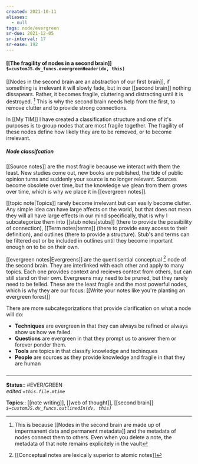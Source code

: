 ```yaml
---
created: 2021-10-11
aliases:
  - null
tags: node/evergreen
sr-due: 2021-12-05
sr-interval: 17
sr-ease: 192
---
```


#### [[The fragility of nodes in a second brain]] `$=customJS.dv_funcs.evergreenHeader(dv, this)`

[[Nodes in the second brain are an abstraction of our first brain]], if something is irrelevant it will slowly fade, but in our [[second brain]] nothing dissapears. Rather, it becomes fragile, cluttering and distracting until it is destroyed. [^1] This is why the second brain needs help from the first, to remove clutter and to provide strong connections. 

[^1]: This is because [[Nodes in the second brain are made up of impermanent data and permanent metadata]] and the metadata of nodes connect them to others. Even when you delete a note, the metadata of that note remains explicitely in the vault

In [[My TIM]] I have created a classification structure and one of it's purposes is to group nodes that are most fragile together. The fragility of these nodes define how likely they are to be removed, or to become irrelevant. 

##### Node classifcation

[[Source notes]] are the most fragile because we interact with them the least. New studies come out, new books are published, the tide of public opinion turns and suddenly your source is no longer relevant. Sources become obsolete over time, but the knowledge we glean from them grows over time, which is why we place it in [[evergreen notes]].

[[topic note|Topics]] rarely become irrelevant but can easily become clutter. Any simple idea can have large affects on the world, but that does not mean they will all have large effects in our mind specifically, that is why I subcategorize them into [[stub notes|stubs]] (there to provide the possibility of connection), [[Term notes|terms]] (there to provide easy access to their definition), and outlines (there to provide a structure). Stub's and terms can be filtered out or be included in outlines until they become important enough on to be on their own.

[[evergreen notes|Evergreens]] are the quentisential conceptual [^2] node of the second brain. They are interlinked with each other and apply to many topics. Each one provides context and recieves context from others, but can still stand on their own. Evergreens may need to be pruned, but they rarely need to be felled. These are the least fragile and the most powerful nodes, which is why they are our focus: [[Write your notes like you're planting an evergreen forest]]

[^2]: [[Conceptual notes are lexically superior to atomic notes]]

There are more subcategorizations that provide clarification on what a node will do:

- **Techniques** are evergreen in that they can always be refined or always show us how we failed. 
- **Questions** are evergreen in that they prompt us to answer them or forever ponder them. 
- **Tools** are topics in that classify knowledge and techinques
- **People** are sources as they provide knowledge and fragile in that they are human 

### <hr class="footnote"/>

**Status**:: #EVER/GREEN  
*edited `=this.file.mtime`*

**Topics**:: [[note writing]], [[web of thought]], [[second brain]]
*`$=customJS.dv_funcs.outlinedIn(dv, this)`*
